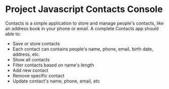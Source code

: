 # Project Javascript Contacts Console

Contacts is a simple application to store and manage people's contacts, like an address book in your phone or email.
A complete Contacts app should able to:

- Save or store contacts
- Each contact can contains people's name, phone, email, birth date, address, etc.
- Show all contacts
- Filter contacts based on name's length
- Add new contact
- Remove specific contact
- Update contact's name, phone, email, etc
